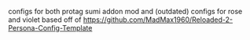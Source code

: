 configs for both protag sumi addon mod and (outdated) configs for rose and violet
based off of https://github.com/MadMax1960/Reloaded-2-Persona-Config-Template
